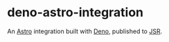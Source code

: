 # deno-astro-integration

An [Astro](https://astro.build/) integration built with [Deno](https://deno.com/), published to [JSR](https://jsr.io/).
